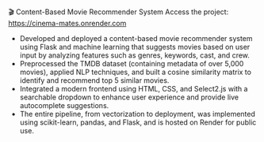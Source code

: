 🎬 Content-Based Movie Recommender System
Access the project: https://cinema-mates.onrender.com

- Developed and deployed a content-based movie recommender system using Flask and machine learning that suggests movies based on user input by analyzing features such as genres, keywords, cast, and crew.
- Preprocessed the TMDB dataset (containing metadata of over 5,000 movies), applied NLP techniques, and built a cosine similarity matrix to identify and recommend top 5 similar movies.
- Integrated a modern frontend using HTML, CSS, and Select2.js with a searchable dropdown to enhance user experience and provide live autocomplete suggestions.
- The entire pipeline, from vectorization to deployment, was implemented using scikit-learn, pandas, and Flask, and is hosted on Render for public use.
